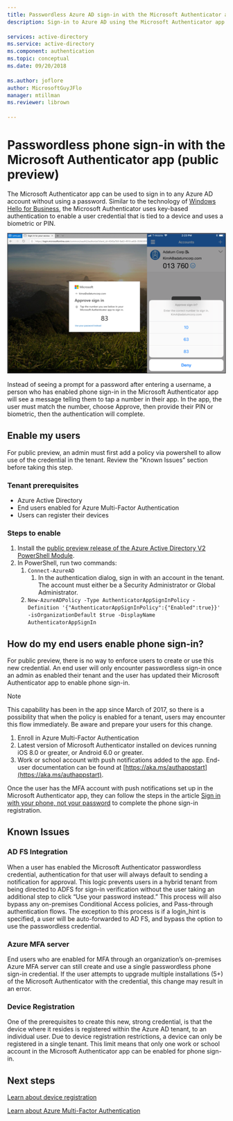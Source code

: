 ```yaml
---
title: Passwordless Azure AD sign-in with the Microsoft Authenticator app (public preview)
description: Sign-in to Azure AD using the Microsoft Authenticator app without using your password (public preview)

services: active-directory
ms.service: active-directory
ms.component: authentication
ms.topic: conceptual
ms.date: 09/20/2018

ms.author: joflore
author: MicrosoftGuyJFlo
manager: mtillman
ms.reviewer: librown

---
```

# Passwordless phone sign-in with the Microsoft Authenticator app (public preview)

The Microsoft Authenticator app can be used to sign in to any Azure AD account without using a password. Similar to the technology of [Windows Hello for Business](/windows/security/identity-protection/hello-for-business/hello-identity-verification), the Microsoft Authenticator uses key-based authentication to enable a user credential that is tied to a device and uses a biometric or PIN.

![Example of a browser sign-in asking for user to approve the sign-in attempt in their Microsoft Authenticator app](./media/howto-authentication-phone-sign-in/phone-sign-in-microsoft-authenticator-app.png)

Instead of seeing a prompt for a password after entering a username, a person who has enabled phone sign-in in the Microsoft Authenticator app will see a message telling them to tap a number in their app. In the app, the user must match the number, choose Approve, then provide their PIN or biometric, then the authentication will complete.

## Enable my users

For public preview, an admin must first add a policy via powershell to allow use of the credential in the tenant. Review the "Known Issues” section before taking this step.

### Tenant prerequisites

* Azure Active Directory
* End users enabled for Azure Multi-Factor Authentication
* Users can register their devices

### Steps to enable

1. Install the [public preview release of the Azure Active Directory V2 PowerShell Module](https://www.powershellgallery.com/packages/AzureADPreview/2.0.0.114).  
2. In PowerShell, run two commands:
   1. `Connect-AzureAD`
      1. In the authentication dialog, sign in with an account in the tenant. The account must either be a Security Administrator or Global Administrator.
   2. `New-AzureADPolicy -Type AuthenticatorAppSignInPolicy -Definition '{"AuthenticatorAppSignInPolicy":{"Enabled":true}}' -isOrganizationDefault $true -DisplayName AuthenticatorAppSignIn`

## How do my end users enable phone sign-in?

For public preview, there is no way to enforce users to create or use this new credential. An end user will only encounter passwordless sign-in once an admin as enabled their tenant and the user has updated their Microsoft Authenticator app to enable phone sign-in.

> [!NOTE]
> This capability has been in the app since March of 2017, so there is a possibility that when the policy is enabled for a tenant, users may encounter this flow immediately. Be aware and prepare your users for this change.
>

1. Enroll in Azure Multi-Factor Authentication
1. Latest version of Microsoft Authenticator installed on devices running iOS 8.0 or greater, or Android 6.0 or greater.
1. Work or school account with push notifications added to the app. End-user documentation can be found at [https://aka.ms/authappstart](https://aka.ms/authappstart).

Once the user has the MFA account with push notifications set up in the Microsoft Authenticator app, they can follow the steps in the article [Sign in with your phone, not your password](../user-help/microsoft-authenticator-app-phone-signin-faq.md) to complete the phone sign-in registration.

## Known Issues

### AD FS Integration

When a user has enabled the Microsoft Authenticator passwordless credential, authentication for that user will always default to sending a notification for approval. This logic prevents users in a hybrid tenant from being directed to ADFS for sign-in verification without the user taking an additional step to click “Use your password instead.” This process will also bypass any on-premises Conditional Access policies, and Pass-through authentication flows. The exception to this process is if a login_hint is specified, a user will be auto-forwarded to AD FS, and bypass the option to use the passwordless credential.

### Azure MFA server

End users who are enabled for MFA through an organization’s on-premises Azure MFA server can still create and use a single passwordless phone sign-in credential. If the user attempts to upgrade multiple installations (5+) of the Microsoft Authenticator with the credential, this change may result in an error.  

### Device Registration

One of the prerequisites to create this new, strong credential, is that the device where it resides is registered within the Azure AD tenant, to an individual user. Due to device registration restrictions, a device can only be registered in a single tenant. This limit means that only one work or school account in the Microsoft Authenticator app can be enabled for phone sign-in.

## Next steps

[Learn about device registration](../devices/overview.md#getting-devices-under-the-control-of-azure-ad)

[Learn about Azure Multi-Factor Authentication](../authentication/howto-mfa-getstarted.md)